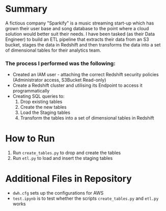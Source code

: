 # Summary
 
A fictious company "Sparkify" is a music streaming start-up which has grown their user base and song database to the point where a cloud solution would better suit their needs. I have been tasked (as their Data Engineer) to build an ETL pipeline that extracts their data from an S3 bucket, stages the data in Redshift and then transforms the data into a set of dimensional tables for their analytics team.

### The process I performed was the following:

- Created an IAM user - attaching the correct Redshift security policies (Administrator access, S3Bucket Read-only)
- Create a Redshift cluster and utilising its Endpoint to access it programmatically 
- Creating SQL queries to:
    1. Drop existing tables
    2. Create the new tables
    3. Load the Staging tables
    4. Transform the tables into a set of dimensional tables in Redshift


# How to Run

1. Run `create_tables.py` to drop and create the tables
2. Run `etl.py` to load and insert the staging tables 


# Additional Files in Repository

- `dwh.cfg` sets up the configurations for AWS
- `test.ipynb` is to test whether the scripts `create_tables.py` and `etl.py` works